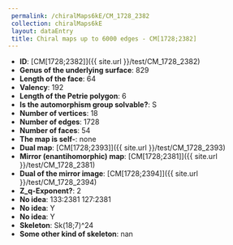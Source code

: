 ```yaml
--- 
 permalink: /chiralMaps6kE/CM_1728_2382 
 collection: chiralMaps6kE
 layout: dataEntry
 title: Chiral maps up to 6000 edges - CM[1728;2382]
---
```


- **ID**: [CM[1728;2382]]({{ site.url }}/test/CM_1728_2382)
- **Genus of the underlying surface**: 829
- **Length of the face**: 64
- **Valency**: 192
- **Length of the Petrie polygon**: 6
- **Is the automorphism group solvable?**: S
- **Number of vertices**: 18
- **Number of edges**: 1728
- **Number of faces**: 54
- **The map is self-**: none
- **Dual map**: [CM[1728;2393]]({{ site.url }}/test/CM_1728_2393)
- **Mirror (enantihomorphic) map**: [CM[1728;2381]]({{ site.url }}/test/CM_1728_2381)
- **Dual of the mirror image**: [CM[1728;2394]]({{ site.url }}/test/CM_1728_2394)
- **Z_q-Exponent?**: 2
- **No idea**:  133:2381 127:2381
- **No idea**: Y
- **No idea**: Y
- **Skeleton**: Sk(18;7)^24
- **Some other kind of skeleton**: nan
